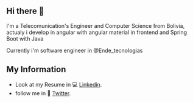 ## Hi there 👋

I'm a Telecomunication's Engineer and Computer Science  from Bolivia, actualy i develop in angular with angular material in frontend and Spring Boot with Java

Currently i'm software engineer in @Ende_tecnologias 

## My Information

* Look at my Resume in  :computer: [Linkedin](https://www.linkedin.com/in/alextoro1185/).
* follow me in :page_facing_up: [Twitter](https://twitter.com/alejandro_ro11).

<!--
**alero11/alero11** is a ✨ _special_ ✨ repository because its `README.md` (this file) appears on your GitHub profile.

Here are some ideas to get you started:

- 🔭 I’m currently working on ...
- 🌱 I’m currently learning ...
- 👯 I’m looking to collaborate on ...
- 🤔 I’m looking for help with ...
- 💬 Ask me about ...
- 📫 How to reach me: ...
- 😄 Pronouns: ...
- ⚡ Fun fact: ...
-->
